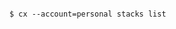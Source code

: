 <!-- layout:code post: introduction_multiple-account-support -->

```

$ cx --account=personal stacks list

```
